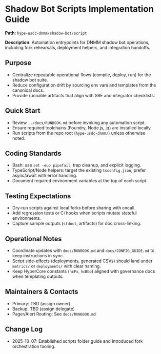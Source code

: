 # Shadow Bot Scripts Implementation Guide

**Path**: `hype-usdc-dnmm/shadow-bot/script`

**Description**: Automation entrypoints for DNMM shadow bot operations, including fork rehearsals, deployment helpers, and integration handoffs.

## Purpose
- Centralize repeatable operational flows (compile, deploy, run) for the shadow bot suite.
- Reduce configuration drift by sourcing env vars and templates from the canonical docs.
- Provide runnable artifacts that align with SRE and integrator checklists.

## Quick Start
- Review `../docs/RUNBOOK.md` before invoking any automation script.
- Ensure required toolchains (Foundry, Node.js, jq) are installed locally.
- Run scripts from the repo root (`hype-usdc-dnmm/`) unless otherwise noted.

## Coding Standards
- Bash: use `set -euo pipefail`, trap cleanup, and explicit logging.
- TypeScript/Node helpers: target the existing `tsconfig.json`, prefer async/await with error handling.
- Document required environment variables at the top of each script.

## Testing Expectations
- Dry-run scripts against local forks before sharing with oncall.
- Add regression tests or CI hooks when scripts mutate stateful environments.
- Capture sample outputs (`stdout`, artifacts) for doc cross-linking.

## Operational Notes
- Coordinate updates with `docs/RUNBOOK.md` and `docs/CONFIG_GUIDE.md` to keep instructions in sync.
- Script side-effects (deployments, generated CSVs) should land under `metrics/` or `deployments/` with clear naming.
- Keep HyperCore constants (`hcPx`, `hcBbo`) aligned with governance docs when templating outputs.

## Maintainers & Contacts
- Primary: TBD (assign owner)
- Backup: TBD (assign delegate)
- Pager/Alert Routing: See `docs/RUNBOOK.md`

## Change Log
- 2025-10-07: Established scripts folder guide and introduced fork orchestration tooling.
